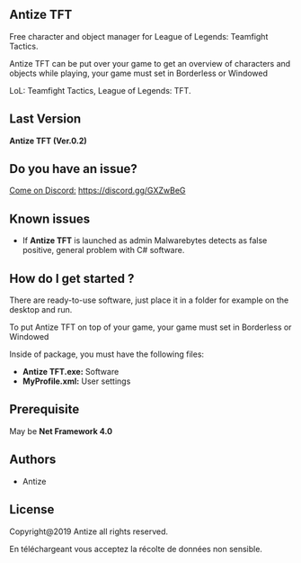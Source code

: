 ## Antize TFT
Free character and object manager for League of Legends: Teamfight Tactics.

Antize TFT can be put over your game to get an overview of characters and objects while playing, your game must set in Borderless or Windowed

LoL: Teamfight Tactics, League of Legends: TFT.

## Last Version
**Antize TFT (Ver.0.2)**

## Do you have an issue?
[Come on Discord:](https://discord.gg/GXZwBeG) https://discord.gg/GXZwBeG

## Known issues
- If **Antize TFT** is launched as admin Malwarebytes detects as false positive, general problem with C# software.

## How do I get started ?
There are ready-to-use software, just place it in a folder for example on the desktop and run.

To put Antize TFT on top of your game, your game must set in Borderless or Windowed

Inside of package, you must have the following files:
- **Antize TFT.exe:** Software
- **MyProfile.xml:** User settings

## Prerequisite
May be **Net Framework 4.0**

## Authors
- Antize

## License
Copyright@2019 Antize all rights reserved.

En téléchargeant vous acceptez la récolte de données non sensible.

